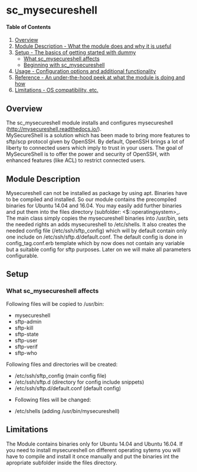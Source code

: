 # sc_mysecureshell

#### Table of Contents

1. [Overview](#overview)
2. [Module Description - What the module does and why it is useful](#module-description)
3. [Setup - The basics of getting started with dummy](#setup)
    * [What sc_mysecureshell affects](#what-sc_mysecureshell-affects)
    * [Beginning with sc_mysecureshell](#beginning-with-sc_mysecureshell)
4. [Usage - Configuration options and additional functionality](#usage)
5. [Reference - An under-the-hood peek at what the module is doing and how](#reference)
5. [Limitations - OS compatibility, etc.](#limitations)

## Overview

The sc_mysecureshell module installs and configures mysecureshell (http://mysecureshell.readthedocs.io/).   
MySecureShell is a solution which has been made to bring more features to sftp/scp protocol 
given by OpenSSH. By default, OpenSSH brings a lot of liberty to connected users which imply 
to trust in your users. The goal of MySecureShell is to offer the power and security of OpenSSH, 
with enhanced features (like ACL) to restrict connected users.

## Module Description

Mysecureshell can not be installed as package by using apt. Binaries have to be compiled and installed. 
 So our module contains the precompiled binaries for Ubuntu 14.04 and 16.04. You may easily add further 
 binaries and put them into the files directory (subfolder: <$::operatingsystem>_<operatingsystemmajrelease>.  
 The main class simply copies the mysecureshell binaries into /usr/bin, sets the needed rights an adds 
 mysecureshell to /etc/shells. 
 It also creates the needed config file (/etc/ssh/sftp_config) which will by default contain only one 
 include on /etc/ssh/sftp.d/default.conf. The default config is done in config_tag.conf.erb template which 
 by now does not contain any variable but a suitable config for sftp purposes. Later on we will make 
 all parameters configurable.

## Setup

### What sc_mysecureshell affects

Following files will be copied to /usr/bin:  
- mysecureshell
- sftp-admin
- sftp-kill
- sftp-state
- sftp-user
- sftp-verif
- sftp-who

Following files and directories will be created:  
- /etc/ssh/sftp_config (main config file)
- /etc/ssh/sftp.d (directory for config include snippets)
- /etc/ssh/sftp.d/default.conf (default config)
* Following files will be changed:
- /etc/shells (adding /usr/bin/mysecureshell)

## Limitations

The Module contains binaries only for Ubuntu 14.04 and Ubuntu 16.04. If you need to 
install mysecureshell on different operating sytems you will have to compile and install 
it once manually and put the binaries int the apropriate subfolder inside the files directory.

